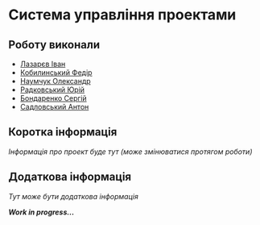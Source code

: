 
# Система управління проектами

## Роботу виконали
- [Лазарєв Іван](https://t.me/justletmegetin)
- [Кобилинський Федір](https://t.me/regentt)
- [Наумчук Олександр](https://t.me/San4eII0)
- [Радковський Юрій](https://t.me/n0ok3e)
- [Бондаренко Сергій](https://t.me/Bondarenko_S)
- [Садловський Антон](https://t.me/antonsadlovskiy)

## Коротка інформація
*Інформація про проект буде тут (може змінюватися протягом роботи)*

## Додаткова інформація

*Тут може бути додаткова інформація*

***Work in progress...*** 
